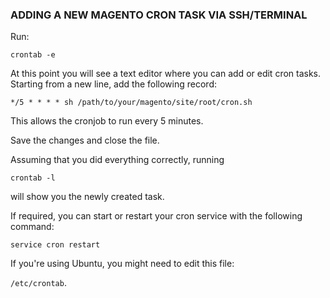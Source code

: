 ### ADDING A NEW MAGENTO CRON TASK VIA SSH/TERMINAL

Run:

```crontab -e ```

At this point you will see a text editor where you can add or edit cron tasks. Starting from a new line, add the following record:

`````*/5 * * * * sh /path/to/your/magento/site/root/cron.sh`````

This allows the cronjob to run every 5 minutes.

Save the changes and close the file.

Assuming that you did everything correctly, running

```crontab -l ```

will show you the newly created task.

If required, you can start or restart your cron service with the following command:

```service cron restart```

If you're using Ubuntu, you might need to edit this file:

`/etc/crontab`.

